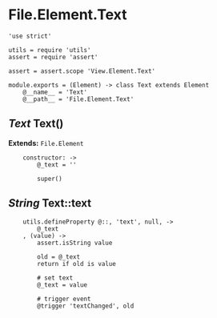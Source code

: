 File.Element.Text
=================

	'use strict'

	utils = require 'utils'
	assert = require 'assert'

	assert = assert.scope 'View.Element.Text'

	module.exports = (Element) -> class Text extends Element
		@__name__ = 'Text'
		@__path__ = 'File.Element.Text'

*Text* Text()
-------------

**Extends:** `File.Element`

		constructor: ->
			@_text = ''

			super()

*String* Text::text
-------------------

		utils.defineProperty @::, 'text', null, ->
			@_text
		, (value) ->
			assert.isString value

			old = @_text
			return if old is value

			# set text
			@_text = value

			# trigger event
			@trigger 'textChanged', old
